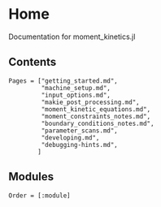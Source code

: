 # Home

Documentation for moment_kinetics.jl

## Contents

```@contents
Pages = ["getting_started.md",
         "machine_setup.md",
         "input_options.md",
         "makie_post_processing.md",
         "moment_kinetic_equations.md",
         "moment_constraints_notes.md",
         "boundary_conditions_notes.md",
         "parameter_scans.md",
         "developing.md",
         "debugging-hints.md",
        ]
```

## Modules

```@index
Order = [:module]
```
